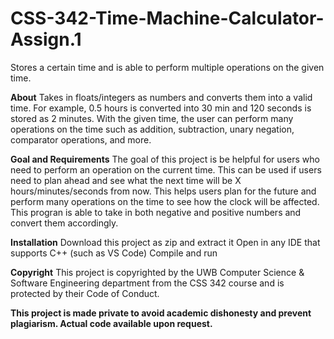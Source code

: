 # CSS-342-Time-Machine-Calculator-Assign.1
Stores a certain time and is able to perform multiple operations on the given time.

**About**
Takes in floats/integers as numbers and converts them into a valid time. For example, 0.5 hours is converted into 30 min and 120 seconds is stored as 2 minutes.
With the given time, the user can perform many operations on the time such as addition, subtraction, unary negation, comparator operations, and more.

**Goal and Requirements**
The goal of this project is be helpful for users who need to perform an operation on the current time. This can be used if users need to plan ahead and see what the next time will be X hours/minutes/seconds from now. This helps users plan for the future and perform many operations on the time to see how the clock will be affected. This progran is able to take in both negative and positive numbers and convert them accordingly.

**Installation**
Download this project as zip and extract it
Open in any IDE that supports C++ (such as VS Code)
Compile and run

**Copyright**
This project is copyrighted by the UWB Computer Science & Software Engineering department from the CSS 342 course and is protected by their Code of Conduct.


**This project is made private to avoid academic dishonesty and prevent plagiarism.
Actual code available upon request.**
